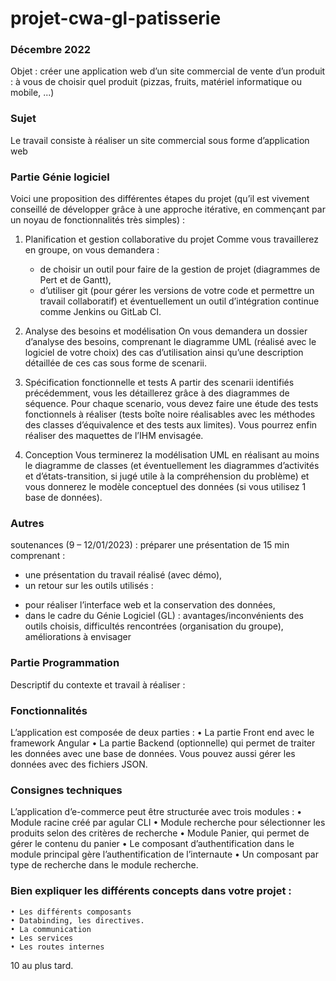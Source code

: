 # projet-cwa-gl-patisserie

### Décembre 2022
Objet : créer une application web d’un site commercial de vente d’un produit : à vous
de choisir quel produit (pizzas, fruits, matériel informatique ou mobile, ...) 
### Sujet
Le travail consiste à réaliser un site commercial sous forme d’application web

### Partie Génie logiciel 
 Voici une proposition des différentes étapes du projet (qu’il est vivement conseillé de développer grâce à
une approche itérative, en commençant par un noyau de fonctionnalités très simples) :

1) Planification et gestion collaborative du projet
  Comme vous travaillerez en groupe, on vous demandera :
    * de choisir un outil pour faire de la gestion de projet (diagrammes de Pert et de Gantt),
    * d’utiliser git (pour gérer les versions de votre code et permettre un travail collaboratif) et
éventuellement un outil d’intégration continue comme Jenkins ou GitLab CI.

2) Analyse des besoins et modélisation
On vous demandera un dossier d’analyse des besoins, comprenant le diagramme UML (réalisé avec le
logiciel de votre choix) des cas d’utilisation ainsi qu’une description détaillée de ces cas sous forme de
scenarii.

3) Spécification fonctionnelle et tests
A partir des scenarii identifiés précédemment, vous les détaillerez grâce à des diagrammes de séquence.
Pour chaque scenario, vous devez faire une étude des tests fonctionnels à réaliser (tests boîte noire
réalisables avec les méthodes des classes d’équivalence et des tests aux limites). Vous pourrez enfin réaliser
des maquettes de l’IHM envisagée.

4) Conception
Vous terminerez la modélisation UML en réalisant au moins le diagramme de classes (et
éventuellement les diagrammes d’activités et d’états-transition, si jugé utile à la compréhension du
problème) et vous donnerez le modèle conceptuel des données (si vous utilisez 1 base de données).

### Autres
   soutenances (9 – 12/01/2023) : préparer une présentation de 15 min comprenant :
 * une présentation du travail réalisé (avec démo),
 * un retour sur les outils utilisés :
 - pour réaliser l’interface web et la conservation des données,
 - dans le cadre du Génie Logiciel (GL) : avantages/inconvénients des outils choisis,
 difficultés rencontrées (organisation du groupe), améliorations à envisager


### Partie Programmation

Descriptif du contexte et travail à réaliser :
### Fonctionnalités
L’application est composée de deux parties :
    • La partie Front end avec le framework Angular
    • La partie Backend (optionnelle) qui permet de traiter les données avec une base de
données. Vous pouvez aussi gérer les données avec des fichiers JSON.
### Consignes techniques
L’application d’e-commerce peut être structurée avec trois modules :
    • Module racine créé par agular CLI
    • Module recherche pour sélectionner les produits selon des critères de recherche
    • Module Panier, qui permet de gérer le contenu du panier
    • Le composant d’authentification dans le module principal gère l’authentification de
l’internaute
    •  Un composant par type de recherche dans le module recherche.

### Bien expliquer les différents concepts dans votre projet :
    • Les différents composants
    • Databinding, les directives.
    • La communication
    • Les services
    • Les routes internes
10 au plus tard.
